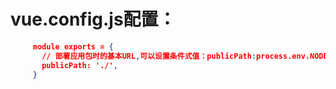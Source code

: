 # vue.config.js配置：
```json
     module exports = {
       // 部署应用包时的基本URL,可以设置条件式值：publicPath:process.env.NODE_ENV ===‘production’?'production-sub-path/':'/' 
       publicPath: './', 
     }
 ```
